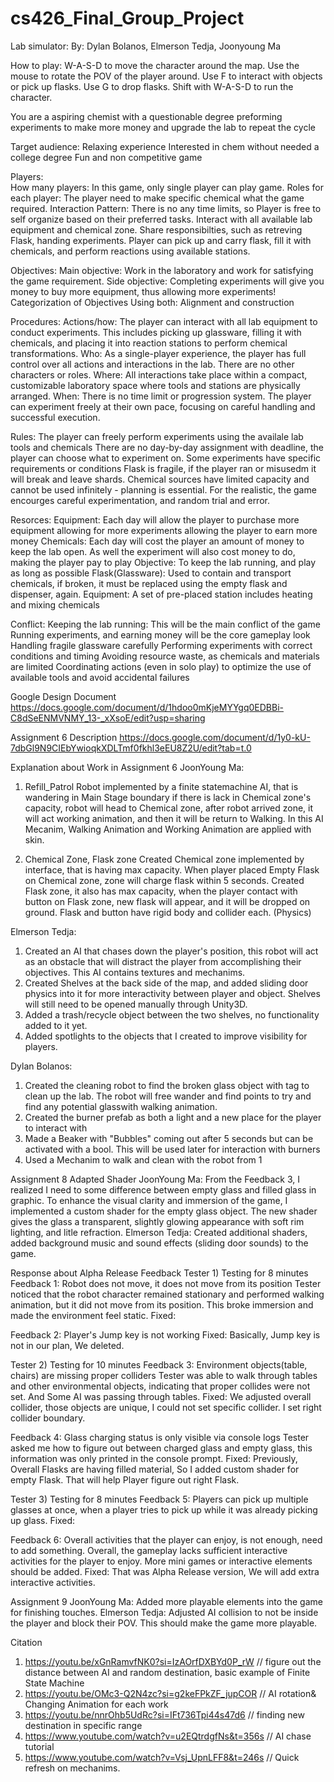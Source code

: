 # cs426_Final_Group_Project
Lab simulator:
  By: Dylan Bolanos, Elmerson Tedja, Joonyoung Ma

How to play:
  W-A-S-D to move the character around the map.
  Use the mouse to rotate the POV of the player around.
  Use F to interact with objects or pick up flasks.
  Use G to drop flasks.
  Shift with W-A-S-D to run the character.

You are a aspiring chemist with a questionable degree preforming experiments to make more money and upgrade the lab to repeat the cycle

Target audience:
  Relaxing experience 
  Interested in chem without needed a college degree
  Fun and non competitive game

Players:  
  How many players:
    In this game, only single player can play game.
  Roles for each player:
    The player need to make specific chemical what the game required.
  Interaction Pattern:
    There is no any time limits, so Player is free to self organize based on their preferred tasks.
    Interact with all available lab equipment and chemical zone.
    Share responsibilties, such as retreving Flask, handing experiments.
    Player can pick up and carry flask, fill it with chemicals, and perform reactions using available stations.

Objectives:
  Main objective:
    Work in the laboratory and work for satisfying the game requirement.
  Side objective:
    Completing experiments will give you money to buy more equipment, thus allowing more experiments!
  Categorization of Objectives
    Using both: Alignment and construction 

Procedures:
  Actions/how:
    The player can interact with all lab equipment to conduct experiments. This includes picking up glassware, filling it with chemicals, and placing it into reaction         stations to perform chemical transformations.
  Who:
    As a single-player experience, the player has full control over all actions and interactions in the lab. There are no other characters or roles.
  Where:
    All interactions take place within a compact, customizable laboratory space where tools and stations are physically arranged.
  When: 
    There is no time limit or progression system. The player can experiment freely at their own pace, focusing on careful handling and successful execution.

Rules:
  The player can freely perform experiments using the availale lab tools and chemicals
  There are no day-by-day assignment with deadline, the player can choose what to experiment on.
  Some experiments have specific requirements or conditions
  Flask is fragile, if the player ran or misusedm it will break and leave shards.
  Chemical sources have limited capacity and cannot be used infinitely - planning is essential.
  For the realistic, the game encourges careful experimentation, and random trial and error.

Resorces:
  Equipment:
    Each day will allow the player to purchase more equipment allowing for more experiments allowing the player to earn more money
  Chemicals:
    Each day will cost the player an amount of money to keep the lab open. As well the experiment will also cost money to do, making the player pay to play
  Objective:
    To keep the lab running, and play as long as possible 
  Flask(Glassware): 
  Used to contain and transport chemicals, if broken,  it must be replaced using the empty flask and dispenser, again.
  Equipment:
  A set of pre-placed station includes heating and mixing chemicals
    

Conflict:
  Keeping the lab running:
    This will be the main conflict of the game
    Running experiments, and earning money will be the core gameplay look
    Handling fragile glassware carefully
    Performing experiments with correct conditions and timing
    Avoiding resource waste, as chemicals and materials are limited
    Coordinating actions (even in solo play) to optimize the use of available tools and avoid accidental failures

Google Design Document
https://docs.google.com/document/d/1hdoo0mKjeMYYgq0EDBBi-C8dSeENMVNMY_13-_xXsoE/edit?usp=sharing 



Assignment 6
Description
https://docs.google.com/document/d/1y0-kU-7dbGl9N9CIEbYwioqkXDLTmf0fkhl3eEU8Z2U/edit?tab=t.0 


Explanation about Work in Assignment 6
JoonYoung Ma:
1) Refill_Patrol Robot implemented by a finite statemachine AI, that is wandering in Main Stage boundary
   if there is lack in Chemical zone's capacity, robot will head to Chemical zone, after robot arrived zone, it will act    working animation, and then it will be return to Walking.
   In this AI Mecanim, Walking Animation and Working Animation are applied with skin.
   
3) Chemical Zone, Flask zone
   Created Chemical zone implemented by interface, that is having max capacity. When player placed Empty Flask on Chemical zone, zone will charge flask within 5 seconds.
   Created Flask zone, it also has max capacity, when the player contact with button on Flask zone, new flask will appear, and it will be dropped on ground. Flask and button have rigid body and collider each. (Physics)

Elmerson Tedja:
1) Created an AI that chases down the player's position, this robot will act as an obstacle that will distract the player from accomplishing their objectives. This AI contains textures and mechanims.
3) Created Shelves at the back side of the map, and added sliding door physics into it for more interactivity between player and object. Shelves will still need to be opened manually through Unity3D.
4) Added a trash/recycle object between the two shelves, no functionality added to it yet.
5) Added spotlights to the objects that I created to improve visibility for players.

Dylan Bolanos:
1) Created the cleaning robot to find the broken glass object with tag to clean up the lab. The robot will free wander and find points to try and find any potential glasswith walking animation.
2) Created the burner prefab as both a light and a new place for the player to interact with
3) Made a Beaker with "Bubbles" coming out after 5 seconds but can be activated with a bool. This will be used later for interaction with burners
4) Used a Mechanim to walk and clean with the robot from 1

Assignment 8
  Adapted Shader
  JoonYoung Ma:
  From the Feedback 3, I realized I need to some difference between empty glass and filled glass in graphic. To enhance the visual clarity and immersion of the game, I implemented a custom shader for the empty glass object. The new shader gives the glass a transparent, slightly glowing appearance with soft rim lighting, and litle refraction.
  Elmerson Tedja: Created additional shaders, added background music and sound effects (sliding door sounds) to the game.


Response about Alpha Release Feedback
Tester 1)
Testing for 8 minutes
Feedback 1: Robot does not move, it does not move from its position
Tester noticed that the robot character remained stationary and performed walking animation, but it did not move from its position. This broke immersion and made the environment feel static.
Fixed: 

Feedback 2: Player's Jump key is not working
Fixed: Basically, Jump key is not in our plan, We deleted.


Tester 2)
Testing for 10 minutes
Feedback 3: Environment objects(table, chairs) are missing proper colliders
Tester was able to walk through tables and other environmental objects, indicating that proper collides were not set. And Some AI was passing through tables.
Fixed: We adjusted overall collider, those objects are unique, I could not set specific collider. I set right collider boundary.

Feedback 4: Glass charging status is only visible via console logs
Tester asked me how to figure out between charged glass and empty glass, this information was only printed in the console prompt.
Fixed: Previously, Overall Flasks are having filled material, So I added custom shader for empty Flask. That will help Player figure out right Flask.


Tester 3)
Testing for 8 minutes
Feedback 5: Players can pick up multiple glasses at once, when a player tries to pick up while it was already picking up glass.
Fixed: 


Feedback 6: Overall activities that the player can enjoy, is not enough, need to add something.
Overall, the gameplay lacks sufficient interactive activities for the player to enjoy. More mini games or interactive elements should be added.
Fixed: That was Alpha Release version, We will add extra interactive activities.


Assignment 9
  JoonYoung Ma: Added more playable elements into the game for finishing touches.
  Elmerson Tedja: Adjusted AI collision to not be inside the player and block their POV. This should make the game more playable.


Citation
1) https://youtu.be/xGnRamvfNK0?si=IzAOrfDXBYd0P_rW    // figure out the distance between AI and random destination, basic example of Finite State Machine
2) https://youtu.be/OMc3-Q2N4zc?si=g2keFPkZF_jupCOR    // AI rotation& Changing Animation for each work
3) https://youtu.be/nnrOhb5UdRc?si=IFt736Tpi44s47d6    // finding new destination in specific range
4) https://www.youtube.com/watch?v=u2EQtrdgfNs&t=356s  // AI chase tutorial
5) https://www.youtube.com/watch?v=Vsj_UpnLFF8&t=246s  // Quick refresh on mechanims.

